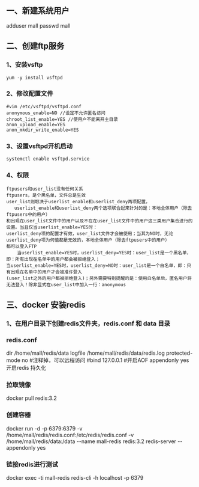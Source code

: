 ## 一、新建系统用户<br>
   adduser mall
   passwd mall
## 二、创建ftp服务<br>
   ### 1、安装vsftp<br>
    yum -y install vsftpd
   ### 2、修改配置文件
    #vim /etc/vsftpd/vsftpd.conf
    anonymous_enable=NO //设定不允许匿名访问
    chroot_list_enable=YES //使用户不能离开主目录
    anon_upload_enable=YES
    anon_mkdir_write_enable=YES
  ### 3、设置vsftpd开机启动
    systemctl enable vsftpd.service
  ### 4、权限
    ftpusers和user_list没有任何关系
    ftpusers，是个黑名单，文件总是生效
    user_list则取决于userlist_enable和userlist_deny两项配置。
       userlist_enable和userlist_deny两个选项联合起来针对的是：本地全体用户（除去ftpusers中的用户）
    和出现在user_list文件中的用户以及不在在user_list文件中的用户这三类用户集合进行的设置。当且仅当userlist_enable=YES时：
    userlist_deny项的配置才有效，user_list文件才会被使用；当其为NO时，无论userlist_deny项为何值都是无效的，本地全体用户（除去ftpusers中的用户）         都可以登入FTP
        当userlist_enable=YES时，userlist_deny=YES时：user_list是一个黑名单，即：所有出现在名单中的用户都会被拒绝登入；
    当userlist_enable=YES时，userlist_deny=NO时：user_list是一个白名单，即：只有出现在名单中的用户才会被准许登入
    (user_list之外的用户都被拒绝登入)；另外需要特别提醒的是：使用白名单后，匿名用户将无法登入！除非显式在user_list中加入一行：anonymous
 ## 三、docker 安装redis
   ### 1、在用户目录下创建redis文件夹，redis.conf 和 data 目录
   ### redis.conf
   dir  /home/mall/redis/data
   logfile  /home/mall/redis/data/redis.log
   protected-mode no
   #注释掉，可以远程访问
   #bind 127.0.0.1
   #开启AOF
   appendonly yes
   开启redis 持久化
 ### 拉取镜像
 docker pull redis:3.2
 ### 创建容器
 docker run -d  -p 6379:6379  -v  /home/mall/redis/redis.conf:/etc/redis/redis.conf -v  /home/mall/redis/data:/data   --name mall-redis  redis:3.2 redis-server   --appendonly yes 
 ### 链接redis进行测试
 docker exec -ti mall-redis redis-cli -h localhost -p 6379 
